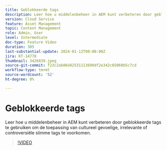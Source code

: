```yaml
---
title: Geblokkeerde tags
description: Leer hoe u middelenbeheer in AEM kunt verbeteren door geblokkeerde tags te gebruiken om de toepassing van cultureel gevoelige, irrelevante of controversiële slimme tags te voorkomen.
version: Cloud Service
feature: Asset Management
topic: Content Management
role: Admin, User
level: Intermediate
doc-type: Feature Video
duration: 305
last-substantial-update: 2024-01-12T00:00:00Z
jira: KT-14778
thumbnail: 3426839.jpeg
source-git-commit: f23c2ab86d42531113690df2e342c65060b5c7cd
workflow-type: tm+mt
source-wordcount: '52'
ht-degree: 0%

---
```



# Geblokkeerde tags

Leer hoe u middelenbeheer in AEM kunt verbeteren door geblokkeerde tags te gebruiken om de toepassing van cultureel gevoelige, irrelevante of controversiële slimme tags te voorkomen.

>[!VIDEO](https://video.tv.adobe.com/v/3426839/?learn=on)
